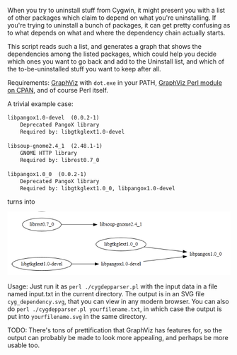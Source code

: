 When you try to uninstall stuff from Cygwin, it might present you with a list of other packages which claim to depend on what you're uninstalling. If you're trying to uninstall a bunch of packages, it can get pretty confusing as to what depends on what and where the dependency chain actually starts.

This script reads such a list, and generates a graph that shows the dependencies among the listed packages, which could help you decide which ones you want to go back and add to the Uninstall list, and which of the to-be-uninstalled stuff you want to keep after all.

Requirements: [GraphViz](http://graphviz.org) with `dot.exe` in your PATH, [GraphViz Perl module on CPAN](https://metacpan.org/pod/release/LBROCARD/GraphViz-2.04/lib/GraphViz.pm), and of course Perl itself.

A trivial example case:

```
libpangox1.0-devel	(0.0.2-1)
	Deprecated PangoX library
	Required by: libgtkglext1.0-devel

libsoup-gnome2.4_1	(2.48.1-1)
	GNOME HTTP library
	Required by: librest0.7_0

libpangox1.0_0	(0.0.2-1)
	Deprecated PangoX library
	Required by: libgtkglext1.0_0, libpangox1.0-devel

```

turns into

![Sample graph output](./sample_output.png)

Usage: Just run it as `perl ./cygdepparser.pl` with the input data in a file named input.txt in the current directory. The output is in an SVG file `cyg_dependency.svg`, that you can view in any modern browser.
You can also do `perl ./cygdepparser.pl yourfilename.txt`, in which case the output is put into `yourfilename.svg` in the same directory.

TODO: There's tons of prettification that GraphViz has features for, so the output can probably be made to look more appealing, and perhaps be more usable too.

